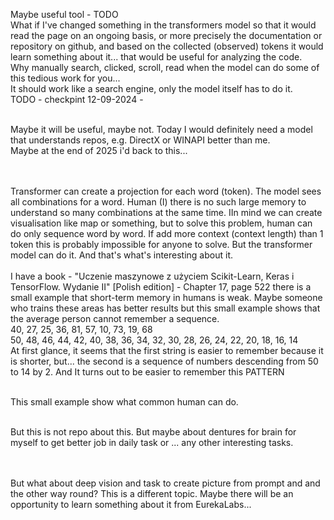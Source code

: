 Maybe useful tool - TODO
<br />
What if I've changed something in the transformers model so that it would read the page on an ongoing basis, or more precisely the documentation or repository on github, 
and based on the collected (observed) tokens it would learn something about it... that would be useful for analyzing the code.
<br />
Why manually search, clicked, scroll, read when the model can do some of this tedious work for you...
<br />
It should work like a search engine, only the model itself has to do it.
<br />
TODO - checkpint 12-09-2024 - 

<br />
Maybe it will be useful, maybe not. Today I would definitely need a model that understands repos, e.g. DirectX or WINAPI better than me.
<br />
Maybe at the end of 2025 i'd back to this... 

<br /><br />
Transformer can create a projection for each word (token). The model sees all combinations for a word. Human (I) there is no such large memory to understand so many combinations at the same time. IIn mind we can create visualisation like map or something, but to solve this problem, human can do only sequence word by word. If add more context (context length) than 1 token this is probably impossible for anyone to solve. But the transformer model can do it. And that's what's interesting about it.
<br />
<br />
I have a book - "Uczenie maszynowe z użyciem Scikit-Learn, Keras i TensorFlow. Wydanie II" [Polish edition] -  Chapter 17, page 522  there is a small example that short-term memory in humans is weak. Maybe someone who trains these areas has better results but this small example shows that the average person cannot remember a sequence. <br />
40, 27, 25, 36, 81, 57, 10, 73, 19, 68 <br />
50, 48, 46, 44, 42, 40, 38, 36, 34, 32, 30, 28, 26, 24, 22, 20, 18, 16, 14 <br />
At first glance, it seems that the first string is easier to remember because it is shorter, but... the second is a sequence of numbers descending from 50 to 14 by 2. And It turns out to be easier to remember this PATTERN <br />

<br /> This small example show what common human can do.

<br />
But this is not repo about this. But maybe about dentures for brain for myself to get better job in daily task or ... any other interesting tasks. 

<br /><br />But what about deep vision and task to create picture from prompt and and the other way round? This is a different topic. Maybe there will be an opportunity to learn something about it from EurekaLabs... 
